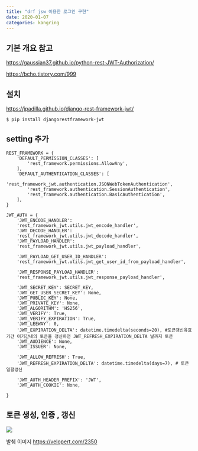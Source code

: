 ```yaml
---
title: "drf jsw 이용한 로그인 구현"
date: 2020-01-07
categories: kangring
---
```


## 기본 개요 참고

https://gaussian37.github.io/python-rest-JWT-Authorization/

https://bcho.tistory.com/999


## 설치

https://jpadilla.github.io/django-rest-framework-jwt/

```
$ pip install djangorestframework-jwt
```

## setting 추가
```
REST_FRAMEWORK = {
    'DEFAULT_PERMISSION_CLASSES': [
        'rest_framework.permissions.AllowAny',
    ],
    'DEFAULT_AUTHENTICATION_CLASSES': [
        'rest_framework_jwt.authentication.JSONWebTokenAuthentication',
        'rest_framework.authentication.SessionAuthentication',
        'rest_framework.authentication.BasicAuthentication',
    ],
}

JWT_AUTH = {
    'JWT_ENCODE_HANDLER':
    'rest_framework_jwt.utils.jwt_encode_handler',
    'JWT_DECODE_HANDLER':
    'rest_framework_jwt.utils.jwt_decode_handler',
    'JWT_PAYLOAD_HANDLER':
    'rest_framework_jwt.utils.jwt_payload_handler',

    'JWT_PAYLOAD_GET_USER_ID_HANDLER':
    'rest_framework_jwt.utils.jwt_get_user_id_from_payload_handler',

    'JWT_RESPONSE_PAYLOAD_HANDLER':
    'rest_framework_jwt.utils.jwt_response_payload_handler',

    'JWT_SECRET_KEY': SECRET_KEY,
    'JWT_GET_USER_SECRET_KEY': None,
    'JWT_PUBLIC_KEY': None,
    'JWT_PRIVATE_KEY': None,
    'JWT_ALGORITHM': 'HS256',
    'JWT_VERIFY': True,
    'JWT_VERIFY_EXPIRATION': True,
    'JWT_LEEWAY': 0,
    'JWT_EXPIRATION_DELTA': datetime.timedelta(seconds=20), #토큰갱신유효기간 이기간내의 토큰을 갱신하면 JWT_REFRESH_EXPIRATION_DELTA 날까지 토큰 
    'JWT_AUDIENCE': None,
    'JWT_ISSUER': None,

    'JWT_ALLOW_REFRESH': True,
    'JWT_REFRESH_EXPIRATION_DELTA': datetime.timedelta(days=7), # 토큰일괄갱신

    'JWT_AUTH_HEADER_PREFIX': 'JWT',
    'JWT_AUTH_COOKIE': None,

}

```

## 토큰 생성, 인증 , 갱신

<img src="https://velopert.com/wp-content/uploads/2016/12/token-diagram.png">

발췌 이미지 https://velopert.com/2350 
